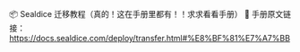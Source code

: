 📦 Sealdice 迁移教程（真的！这在手册里都有！！求求看看手册）
📖 手册原文链接：https://docs.sealdice.com/deploy/transfer.html#%E8%BF%81%E7%A7%BB